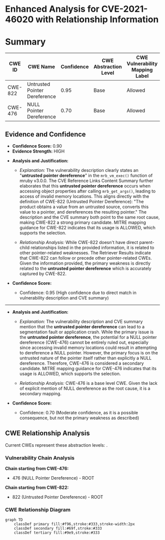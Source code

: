 # Enhanced Analysis for CVE-2021-46020 with Relationship Information

# Summary
| CWE ID | CWE Name | Confidence | CWE Abstraction Level | CWE Vulnerability Mapping Label | CWE-Vulnerability Mapping Notes |
|---|---|---|---|---|---|
| CWE-822 | Untrusted Pointer Dereference | 0.95 | Base | Allowed | Primary CWE |
| CWE-476 | NULL Pointer Dereference | 0.70 | Base | Allowed | Secondary Candidate |

## Evidence and Confidence

*   **Confidence Score:** 0.90
*   **Evidence Strength:** HIGH

- **Analysis and Justification:**  
  - *Explanation:* The vulnerability description clearly states an "**untrusted pointer dereference**" in the `mrb_vm_exec()` function of mruby v3.0.0. The CVE Reference Links Content Summary further elaborates that this **untrusted pointer dereference** occurs when accessing object properties after calling `mrb_get_args()`, leading to access of invalid memory locations. This aligns directly with the definition of CWE-822 (Untrusted Pointer Dereference): "The product obtains a value from an untrusted source, converts this value to a pointer, and dereferences the resulting pointer." The description and the CVE summary both point to the same root cause, making CWE-822 a strong primary candidate. MITRE mapping guidance for CWE-822 indicates that its usage is ALLOWED, which supports the selection.

  - *Relationship Analysis:* While CWE-822 doesn't have direct parent-child relationships listed in the provided information, it is related to other pointer-related weaknesses. The Retriever Results indicate that CWE-822 can follow or precede other pointer-related CWEs. Given the information provided, the primary weakness is directly related to the **untrusted pointer dereference** which is accurately captured by CWE-822.

- **Confidence Score:**  
  - Confidence: 0.95 (High confidence due to direct match in vulnerability description and CVE summary)

---
- **Analysis and Justification:**  
  - *Explanation:* The vulnerability description and CVE summary mention that the **untrusted pointer dereference** can lead to a segmentation fault or application crash. While the primary issue is the **untrusted pointer dereference**, the potential for a NULL pointer dereference (CWE-476) cannot be entirely ruled out, especially since accessing invalid memory locations could result in attempting to dereference a NULL pointer. However, the primary focus is on the untrusted nature of the pointer itself rather than explicitly a NULL dereference. Therefore, CWE-476 is considered a secondary candidate. MITRE mapping guidance for CWE-476 indicates that its usage is ALLOWED, which supports the selection.

  - *Relationship Analysis:* CWE-476 is a base level CWE. Given the lack of explicit mention of NULL dereference as the root cause, it is a secondary mapping.

- **Confidence Score:**  
  - Confidence: 0.70 (Moderate confidence, as it is a possible consequence, but not the primary weakness as described)


## CWE Relationship Analysis

Current CWEs represent these abstraction levels: .


### Vulnerability Chain Analysis

**Chain starting from CWE-476:**
- 476 (NULL Pointer Dereference) - ROOT


**Chain starting from CWE-822:**
- 822 (Untrusted Pointer Dereference) - ROOT



### CWE Relationship Diagram

```mermaid
graph TD
    classDef primary fill:#f96,stroke:#333,stroke-width:2px
    classDef secondary fill:#69f,stroke:#333
    classDef tertiary fill:#9e9,stroke:#333
```
